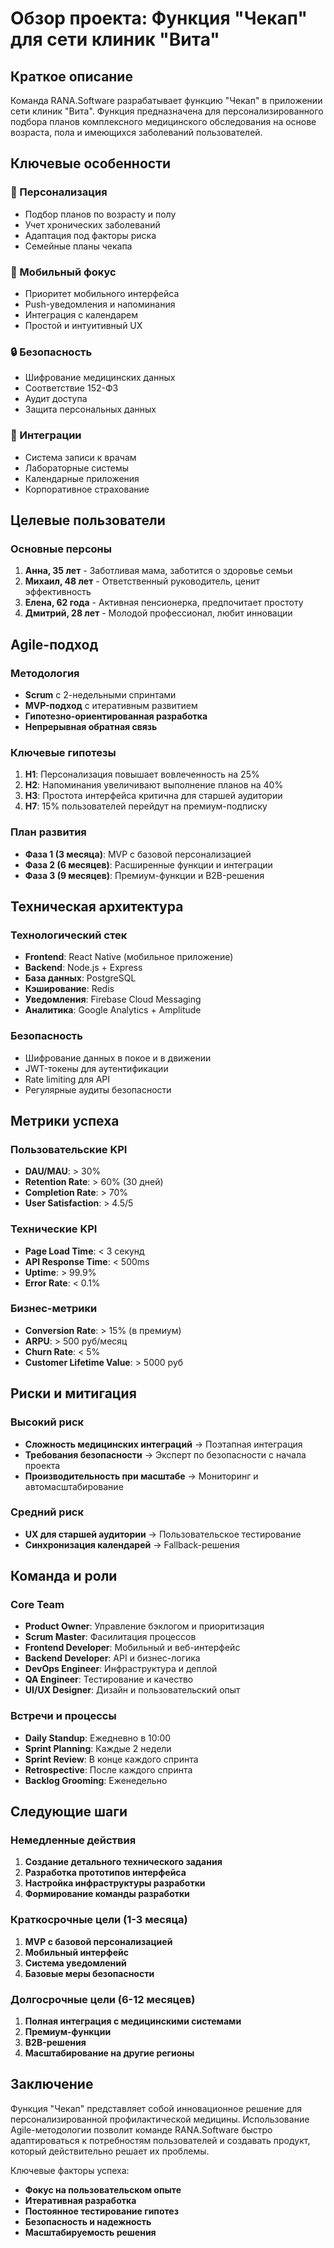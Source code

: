 # Обзор проекта: Функция "Чекап" для сети клиник "Вита"

## Краткое описание

Команда RANA.Software разрабатывает функцию "Чекап" в приложении сети клиник "Вита". Функция предназначена для персонализированного подбора планов комплексного медицинского обследования на основе возраста, пола и имеющихся заболеваний пользователей.

## Ключевые особенности

### 🎯 Персонализация
- Подбор планов по возрасту и полу
- Учет хронических заболеваний
- Адаптация под факторы риска
- Семейные планы чекапа

### 📱 Мобильный фокус
- Приоритет мобильного интерфейса
- Push-уведомления и напоминания
- Интеграция с календарем
- Простой и интуитивный UX

### 🔒 Безопасность
- Шифрование медицинских данных
- Соответствие 152-ФЗ
- Аудит доступа
- Защита персональных данных

### 🔗 Интеграции
- Система записи к врачам
- Лабораторные системы
- Календарные приложения
- Корпоративное страхование

## Целевые пользователи

### Основные персоны
1. **Анна, 35 лет** - Заботливая мама, заботится о здоровье семьи
2. **Михаил, 48 лет** - Ответственный руководитель, ценит эффективность
3. **Елена, 62 года** - Активная пенсионерка, предпочитает простоту
4. **Дмитрий, 28 лет** - Молодой профессионал, любит инновации

## Agile-подход

### Методология
- **Scrum** с 2-недельными спринтами
- **MVP-подход** с итеративным развитием
- **Гипотезно-ориентированная разработка**
- **Непрерывная обратная связь**

### Ключевые гипотезы
1. **H1**: Персонализация повышает вовлеченность на 25%
2. **H2**: Напоминания увеличивают выполнение планов на 40%
3. **H3**: Простота интерфейса критична для старшей аудитории
4. **H7**: 15% пользователей перейдут на премиум-подписку

### План развития
- **Фаза 1 (3 месяца)**: MVP с базовой персонализацией
- **Фаза 2 (6 месяцев)**: Расширенные функции и интеграции
- **Фаза 3 (9 месяцев)**: Премиум-функции и B2B-решения

## Техническая архитектура

### Технологический стек
- **Frontend**: React Native (мобильное приложение)
- **Backend**: Node.js + Express
- **База данных**: PostgreSQL
- **Кэширование**: Redis
- **Уведомления**: Firebase Cloud Messaging
- **Аналитика**: Google Analytics + Amplitude

### Безопасность
- Шифрование данных в покое и в движении
- JWT-токены для аутентификации
- Rate limiting для API
- Регулярные аудиты безопасности

## Метрики успеха

### Пользовательские KPI
- **DAU/MAU**: > 30%
- **Retention Rate**: > 60% (30 дней)
- **Completion Rate**: > 70%
- **User Satisfaction**: > 4.5/5

### Технические KPI
- **Page Load Time**: < 3 секунд
- **API Response Time**: < 500ms
- **Uptime**: > 99.9%
- **Error Rate**: < 0.1%

### Бизнес-метрики
- **Conversion Rate**: > 15% (в премиум)
- **ARPU**: > 500 руб/месяц
- **Churn Rate**: < 5%
- **Customer Lifetime Value**: > 5000 руб

## Риски и митигация

### Высокий риск
- **Сложность медицинских интеграций** → Поэтапная интеграция
- **Требования безопасности** → Эксперт по безопасности с начала проекта
- **Производительность при масштабе** → Мониторинг и автомасштабирование

### Средний риск
- **UX для старшей аудитории** → Пользовательское тестирование
- **Синхронизация календарей** → Fallback-решения

## Команда и роли

### Core Team
- **Product Owner**: Управление бэклогом и приоритизация
- **Scrum Master**: Фасилитация процессов
- **Frontend Developer**: Мобильный и веб-интерфейс
- **Backend Developer**: API и бизнес-логика
- **DevOps Engineer**: Инфраструктура и деплой
- **QA Engineer**: Тестирование и качество
- **UI/UX Designer**: Дизайн и пользовательский опыт

### Встречи и процессы
- **Daily Standup**: Ежедневно в 10:00
- **Sprint Planning**: Каждые 2 недели
- **Sprint Review**: В конце каждого спринта
- **Retrospective**: После каждого спринта
- **Backlog Grooming**: Еженедельно

## Следующие шаги

### Немедленные действия
1. **Создание детального технического задания**
2. **Разработка прототипов интерфейса**
3. **Настройка инфраструктуры разработки**
4. **Формирование команды разработки**

### Краткосрочные цели (1-3 месяца)
1. **MVP с базовой персонализацией**
2. **Мобильный интерфейс**
3. **Система уведомлений**
4. **Базовые меры безопасности**

### Долгосрочные цели (6-12 месяцев)
1. **Полная интеграция с медицинскими системами**
2. **Премиум-функции**
3. **B2B-решения**
4. **Масштабирование на другие регионы**

## Заключение

Функция "Чекап" представляет собой инновационное решение для персонализированной профилактической медицины. Использование Agile-методологии позволит команде RANA.Software быстро адаптироваться к потребностям пользователей и создавать продукт, который действительно решает их проблемы.

Ключевые факторы успеха:
- **Фокус на пользовательском опыте**
- **Итеративная разработка**
- **Постоянное тестирование гипотез**
- **Безопасность и надежность**
- **Масштабируемость решения** 